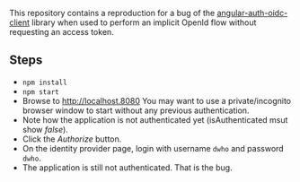 This repository contains a reproduction for a bug of the [angular-auth-oidc-client](https://github.com/damienbod/angular-auth-oidc-client) library when used to perform an implicit OpenId flow without requesting an access token.

## Steps

- `npm install`
- `npm start`
- Browse to http://localhost.8080
  You may want to use a private/incognito browser window to start without any previous authentication.
- Note how the application is not authenticated yet (isAuthenticated msut show _false_).
- Click the _Authorize_ button.
- On the identity provider page, login with username `dwho` and password `dwho`.
- The application is still not authenticated. That is the bug.

